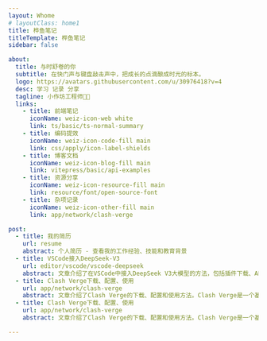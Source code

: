 ```yaml
---
layout: Whome
# layoutClass: home1
title: 桦鱼笔记
titleTemplate: 桦鱼笔记
sidebar: false

about:
  title: 与时舒卷的你
  subtitle: 在快门声与键盘敲击声中，把成长的点滴酿成时光的标本。
  logo: https://avatars.githubusercontent.com/u/30976418?v=4
  desc: 学习 记录 分享
  tagline: 小作坊工程师🧑‍💻
  links:
    - title: 前端笔记
      iconName: weiz-icon-web white
      link: ts/basic/ts-normal-summary
    - title: 编码提效
      iconName: weiz-icon-code-fill main
      link: css/apply/icon-label-shields
    - title: 博客文档
      iconName: weiz-icon-blog-fill main
      link: vitepress/basic/api-examples
    - title: 资源分享
      iconName: weiz-icon-resource-fill main
      link: resource/font/open-source-font
    - title: 杂项记录
      iconName: weiz-icon-other-fill main
      link: app/network/clash-verge

post:
  - title: 我的简历
    url: resume
    abstract: 个人简历 - 查看我的工作经验、技能和教育背景
  - title: VSCode接入DeepSeek-V3
    url: editor/vscode/vscode-deepseek
    abstract: 文章介绍了在VSCode中接入DeepSeek V3大模型的方法，包括插件下载、API Key注册与配置等，文章还介绍了 Continue 的对话提问、代码优化、自动补全和注释生成代码等功能。
  - title: Clash Verge下载、配置、使用
    url: app/network/clash-verge
    abstract: 文章介绍了Clash Verge的下载、配置和使用方法。Clash Verge是一个基于Clash Meta内核的GUI代理工具，支持多种操作系统和代理协议
  - title: Clash Verge下载、配置、使用
    url: app/network/clash-verge
    abstract: 文章介绍了Clash Verge的下载、配置和使用方法。Clash Verge是一个基于Clash Meta内核的GUI代理工具，支持多种操作系统和代理协议

---
```


